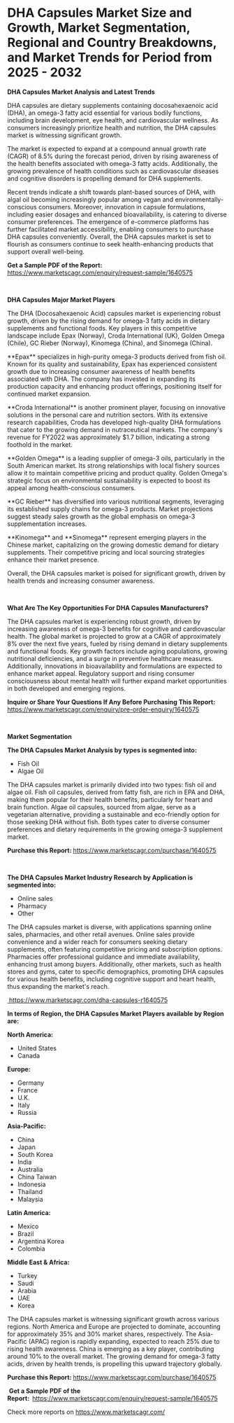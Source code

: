 <p><h1>DHA Capsules Market Size and Growth, Market Segmentation, Regional and Country Breakdowns, and Market Trends for Period from 2025 -  2032</h1></p><p><strong>DHA Capsules Market Analysis and Latest Trends</strong></p>
<p><p>DHA capsules are dietary supplements containing docosahexaenoic acid (DHA), an omega-3 fatty acid essential for various bodily functions, including brain development, eye health, and cardiovascular wellness. As consumers increasingly prioritize health and nutrition, the DHA capsules market is witnessing significant growth. </p><p>The market is expected to expand at a compound annual growth rate (CAGR) of 8.5% during the forecast period, driven by rising awareness of the health benefits associated with omega-3 fatty acids. Additionally, the growing prevalence of health conditions such as cardiovascular diseases and cognitive disorders is propelling demand for DHA supplements. </p><p>Recent trends indicate a shift towards plant-based sources of DHA, with algal oil becoming increasingly popular among vegan and environmentally-conscious consumers. Moreover, innovation in capsule formulations, including easier dosages and enhanced bioavailability, is catering to diverse consumer preferences. The emergence of e-commerce platforms has further facilitated market accessibility, enabling consumers to purchase DHA capsules conveniently. Overall, the DHA capsules market is set to flourish as consumers continue to seek health-enhancing products that support overall well-being.</p></p>
<p><strong>Get a Sample PDF of the Report:&nbsp;</strong> <a href="https://www.marketscagr.com/enquiry/request-sample/1640575?utm_campaign=3095&utm_medium=2&utm_source=Github&utm_content=ia&utm_term=08032025&utm_id=dha-capsules">https://www.marketscagr.com/enquiry/request-sample/1640575</a></p>
<p>&nbsp;</p>
<p><strong>DHA Capsules Major Market Players</strong></p>
<p><p>The DHA (Docosahexaenoic Acid) capsules market is experiencing robust growth, driven by the rising demand for omega-3 fatty acids in dietary supplements and functional foods. Key players in this competitive landscape include Epax (Norway), Croda International (UK), Golden Omega (Chile), GC Rieber (Norway), Kinomega (China), and Sinomega (China).</p><p>**Epax** specializes in high-purity omega-3 products derived from fish oil. Known for its quality and sustainability, Epax has experienced consistent growth due to increasing consumer awareness of health benefits associated with DHA. The company has invested in expanding its production capacity and enhancing product offerings, positioning itself for continued market expansion.</p><p>**Croda International** is another prominent player, focusing on innovative solutions in the personal care and nutrition sectors. With its extensive research capabilities, Croda has developed high-quality DHA formulations that cater to the growing demand in nutraceutical markets. The company's revenue for FY2022 was approximately $1.7 billion, indicating a strong foothold in the market.</p><p>**Golden Omega** is a leading supplier of omega-3 oils, particularly in the South American market. Its strong relationships with local fishery sources allow it to maintain competitive pricing and product quality. Golden Omega's strategic focus on environmental sustainability is expected to boost its appeal among health-conscious consumers.</p><p>**GC Rieber** has diversified into various nutritional segments, leveraging its established supply chains for omega-3 products. Market projections suggest steady sales growth as the global emphasis on omega-3 supplementation increases.</p><p>**Kinomega** and **Sinomega** represent emerging players in the Chinese market, capitalizing on the growing domestic demand for dietary supplements. Their competitive pricing and local sourcing strategies enhance their market presence.</p><p>Overall, the DHA capsules market is poised for significant growth, driven by health trends and increasing consumer awareness.</p></p>
<p>&nbsp;</p>
<p><strong>What Are The Key Opportunities For DHA Capsules Manufacturers?</strong></p>
<p><p>The DHA capsules market is experiencing robust growth, driven by increasing awareness of omega-3 benefits for cognitive and cardiovascular health. The global market is projected to grow at a CAGR of approximately 8% over the next five years, fueled by rising demand in dietary supplements and functional foods. Key growth factors include aging populations, growing nutritional deficiencies, and a surge in preventive healthcare measures. Additionally, innovations in bioavailability and formulations are expected to enhance market appeal. Regulatory support and rising consumer consciousness about mental health will further expand market opportunities in both developed and emerging regions.</p></p>
<p><strong>Inquire or Share Your Questions If Any Before Purchasing This Report:</strong> <a href="https://www.marketscagr.com/enquiry/pre-order-enquiry/1640575?utm_campaign=3095&utm_medium=2&utm_source=Github&utm_content=ia&utm_term=08032025&utm_id=dha-capsules">https://www.marketscagr.com/enquiry/pre-order-enquiry/1640575</a></p>
<p>&nbsp;</p>
<p><strong>Market Segmentation</strong></p>
<p><strong>The DHA Capsules Market Analysis by types is segmented into:</strong></p>
<p><ul><li>Fish Oil</li><li>Algae Oil</li></ul></p>
<p><p>The DHA capsules market is primarily divided into two types: fish oil and algae oil. Fish oil capsules, derived from fatty fish, are rich in EPA and DHA, making them popular for their health benefits, particularly for heart and brain function. Algae oil capsules, sourced from algae, serve as a vegetarian alternative, providing a sustainable and eco-friendly option for those seeking DHA without fish. Both types cater to diverse consumer preferences and dietary requirements in the growing omega-3 supplement market.</p></p>
<p><strong>Purchase this Report:&nbsp;</strong><a href="https://www.marketscagr.com/purchase/1640575?utm_campaign=3095&utm_medium=2&utm_source=Github&utm_content=ia&utm_term=08032025&utm_id=dha-capsules">https://www.marketscagr.com/purchase/1640575</a></p>
<p>&nbsp;</p>
<p><strong>The DHA Capsules Market Industry Research by Application is segmented into:</strong></p>
<p><ul><li>Online sales</li><li>Pharmacy</li><li>Other</li></ul></p>
<p><p>The DHA capsules market is diverse, with applications spanning online sales, pharmacies, and other retail avenues. Online sales provide convenience and a wider reach for consumers seeking dietary supplements, often featuring competitive pricing and subscription options. Pharmacies offer professional guidance and immediate availability, enhancing trust among buyers. Additionally, other markets, such as health stores and gyms, cater to specific demographics, promoting DHA capsules for various health benefits, including cognitive support and heart health, thus expanding the market's reach.</p></p>
<p><a href="https://www.marketscagr.com/dha-capsules-r1640575?utm_campaign=3095&utm_medium=2&utm_source=Github&utm_content=ia&utm_term=08032025&utm_id=dha-capsules">&nbsp;https://www.marketscagr.com/dha-capsules-r1640575</a></p>
<p><strong>In terms of Region, the DHA Capsules Market Players available by Region are:</strong></p>
<p>
    <p> <strong> North America: </strong>
        <ul>
            <li>United States</li>
            <li>Canada</li>
        </ul>
        </p> 
    <p> <strong> Europe: </strong>
        <ul>
            <li>Germany</li>
            <li>France</li>
            <li>U.K.</li>
            <li>Italy</li>
            <li>Russia</li>
        </ul>
        </p> 
    <p> <strong> Asia-Pacific: </strong>
        <ul>
            <li>China</li>
            <li>Japan</li>
            <li>South Korea</li>
            <li>India</li>
            <li>Australia</li>
            <li>China Taiwan</li>
            <li>Indonesia</li>
            <li>Thailand</li>
            <li>Malaysia</li>
        </ul>
        </p> 
    <p> <strong> Latin America: </strong>
        <ul>
            <li>Mexico</li>
            <li>Brazil</li>
            <li>Argentina Korea</li>
            <li>Colombia</li>
        </ul>
        </p> 
    <p> <strong> Middle East & Africa: </strong>
        <ul>
            <li>Turkey</li>
            <li>Saudi</li>
            <li>Arabia</li>
            <li>UAE</li>
            <li>Korea</li>
        </ul>
    </p>
    </p>
<p><p>The DHA capsules market is witnessing significant growth across various regions. North America and Europe are projected to dominate, accounting for approximately 35% and 30% market shares, respectively. The Asia-Pacific (APAC) region is rapidly expanding, expected to reach 25% due to rising health awareness. China is emerging as a key player, contributing around 10% to the overall market. The growing demand for omega-3 fatty acids, driven by health trends, is propelling this upward trajectory globally.</p></p>
<p><strong>Purchase this Report: </strong><a href="https://www.marketscagr.com/purchase/1640575?utm_campaign=3095&utm_medium=2&utm_source=Github&utm_content=ia&utm_term=08032025&utm_id=dha-capsules">https://www.marketscagr.com/purchase/1640575</a></p>
<p>&nbsp;<strong>Get a Sample PDF of the Report:&nbsp;&nbsp;</strong><a href="https://www.marketscagr.com/enquiry/request-sample/1640575?utm_campaign=3095&utm_medium=2&utm_source=Github&utm_content=ia&utm_term=08032025&utm_id=dha-capsules">https://www.marketscagr.com/enquiry/request-sample/1640575</a></p>
<p><strong></strong></p>
<p>Check more reports on <a href="https://www.marketscagr.com/?utm_campaign=3095&utm_medium=2&utm_source=Github&utm_content=ia&utm_term=08032025&utm_id=dha-capsules">https://www.marketscagr.com/</a></p>
